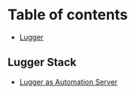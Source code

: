 # Table of contents

* [Lugger](README.md)

## Lugger Stack

* [Lugger as Automation Server](lugger-stack/lugger-as-automation-server.md)
